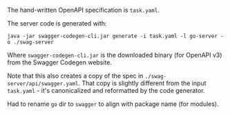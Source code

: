 The hand-written OpenAPI specification is `task.yaml`.

The server code is generated with:

    java -jar swagger-codegen-cli.jar generate -i task.yaml -l go-server -o ./swag-server

Where `swagger-codegen-cli.jar` is the downloaded binary (for OpenAPI v3) from
the Swagger Codegen website.

Note that this also creates a copy of the spec in
`./swag-server/api/swagger.yaml`. That copy is slightly different from the
input `task.yaml` - it's canonicalized and reformatted by the code generator.

Had to rename `go` dir to `swagger` to align with package name (for modules).
